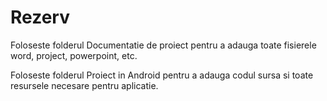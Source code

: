 Rezerv
======
Foloseste folderul Documentatie de proiect pentru a adauga toate fisierele word, project, powerpoint, etc.

Foloseste folderul Proiect in Android pentru a adauga codul sursa si toate resursele necesare pentru aplicatie.